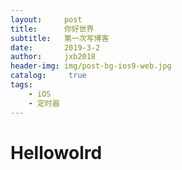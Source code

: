 ```yaml
---
layout:     post
title:      你好世界
subtitle:   第一次写博客
date:       2019-3-2
author:     jxb2018
header-img: img/post-bg-ios9-web.jpg
catalog: 	 true
tags:
    - iOS
    - 定时器
---
```

# Hellowolrd